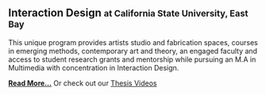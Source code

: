 ## Interaction Design <small>at California State University, East Bay</small>

This unique program provides artists studio and fabrication spaces, courses in emerging methods, contemporary art and theory, an engaged faculty and access to student research grants and mentorship while pursuing an M.A in Multimedia with concentration in Interaction Design.

[**Read More...**](#collaboration-and-collegiality)
Or check out our [Thesis Videos](https://www.youtube.com/channel/UCDWQ2vaXsKYzv_0RqICmtIg/videos)

